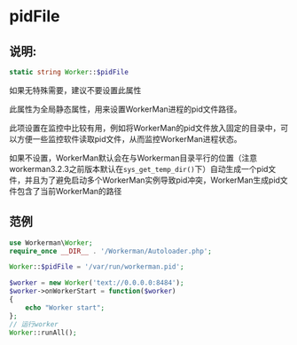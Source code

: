 # pidFile
## 说明:
```php
static string Worker::$pidFile
```

如果无特殊需要，建议不要设置此属性

此属性为全局静态属性，用来设置WorkerMan进程的pid文件路径。

此项设置在监控中比较有用，例如将WorkerMan的pid文件放入固定的目录中，可以方便一些监控软件读取pid文件，从而监控WorkerMan进程状态。

如果不设置，WorkerMan默认会在与Workerman目录平行的位置（注意workerman3.2.3之前版本默认在```sys_get_temp_dir()```下）自动生成一个pid文件，并且为了避免启动多个WorkerMan实例导致pid冲突，WorkerMan生成pid文件包含了当前WorkerMan的路径


## 范例

```php
use Workerman\Worker;
require_once __DIR__ . '/Workerman/Autoloader.php';

Worker::$pidFile = '/var/run/workerman.pid';

$worker = new Worker('text://0.0.0.0:8484');
$worker->onWorkerStart = function($worker)
{
    echo "Worker start";
};
// 运行worker
Worker::runAll();
```
